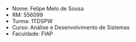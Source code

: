 - Nome: Felipe Melo de Sousa
- RM: 556099
- Turma: 1TDSPW
- Curso: Análise e Desenvolvimento de Sistemas
- Faculdade: FIAP